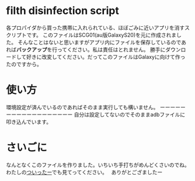 # filth disinfection script
各プロパイダから買った携帯に入れられている、ほぼごみに近いアプリを消すスクリプトです。
このファイルはSCG01(au版GalaxyS20)を元に作成されました。
そんなことはないと思いますがアプリ内にファイルを保存しているのであれば**バックアップ**を行ってください。私は責任はとれません。
勝手にダウンロードして好きに改変してください。だってこのファイルはGalaxyに向けて作ったのですから。
# 使い方
環境設定が済んでいるのであればそのまま実行しても構いません。
ーーーーーーーーーーーーーーーーーー
自分は設定してないのでそのままadbファイルに叩き込んでいます。

# さいごに
なんとなくこのファイルを作りました。いちいち手打ちがめんどくさいのでね。
わたしの[ついったー](https://x.com/eisukeoriyasu "ついったー")でも見てってください。　
ありがとござましたー
